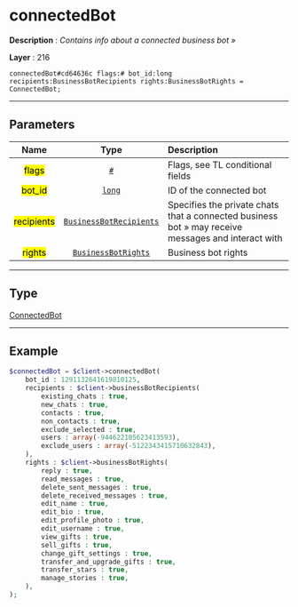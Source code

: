 # connectedBot

**Description** : *Contains info about a connected business bot &raquo;*

**Layer** : 216

```tl
connectedBot#cd64636c flags:# bot_id:long recipients:BusinessBotRecipients rights:BusinessBotRights = ConnectedBot;
```

---

## Parameters

| Name | Type | Description |
| :---: | :---: | :--- |
| <mark>flags</mark> | [`#`](type/#) | Flags, see TL conditional fields |
| <mark>bot_id</mark> | [`long`](type/long) | ID of the connected bot |
| <mark>recipients</mark> | [`BusinessBotRecipients`](type/BusinessBotRecipients) | Specifies the private chats that a connected business bot » may receive messages and interact with |
| <mark>rights</mark> | [`BusinessBotRights`](type/BusinessBotRights) | Business bot rights |

---

## Type

[ConnectedBot](type/ConnectedBot)

---

## Example

```php
$connectedBot = $client->connectedBot(
	bot_id : 1291132641619810125,
	recipients : $client->businessBotRecipients(
		existing_chats : true,
		new_chats : true,
		contacts : true,
		non_contacts : true,
		exclude_selected : true,
		users : array(-944622105623413593),
		exclude_users : array(-5122343415710632843),
	),
	rights : $client->businessBotRights(
		reply : true,
		read_messages : true,
		delete_sent_messages : true,
		delete_received_messages : true,
		edit_name : true,
		edit_bio : true,
		edit_profile_photo : true,
		edit_username : true,
		view_gifts : true,
		sell_gifts : true,
		change_gift_settings : true,
		transfer_and_upgrade_gifts : true,
		transfer_stars : true,
		manage_stories : true,
	),
);
```